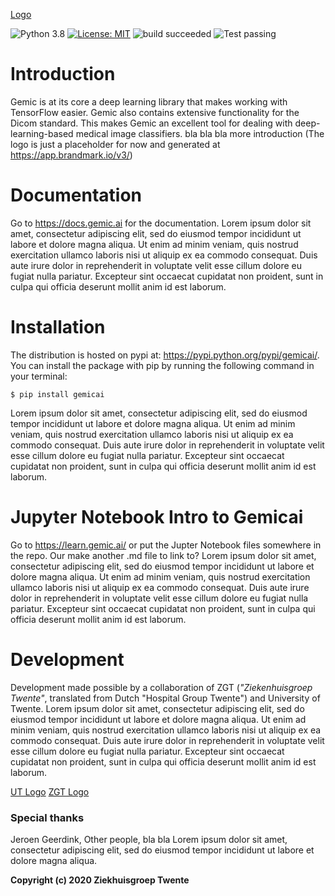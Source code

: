 [Logo](./examples/pngs/placeholder_logo.png)

 ![Python 3.8](https://img.shields.io/badge/python-3.8-blue) [![License: MIT](https://img.shields.io/badge/License-MIT-yellow.svg)](https://opensource.org/licenses/MIT) ![build succeeded](https://img.shields.io/badge/build-succeeded-brightgreen.svg) ![Test passing](https://img.shields.io/badge/Tests-passing-brightgreen.svg) 

# Introduction
Gemic is at its core a deep learning library that makes working with TensorFlow easier. Gemic also contains extensive functionality for the Dicom standard. This makes Gemic an excellent tool for dealing with deep-learning-based medical image classifiers. bla bla bla more introduction (The logo is just a placeholder for now and generated at https://app.brandmark.io/v3/)

# Documentation
Go to https://docs.gemic.ai for the documentation. Lorem ipsum dolor sit amet, consectetur adipiscing elit, sed do eiusmod tempor incididunt ut labore et dolore magna aliqua. Ut enim ad minim veniam, quis nostrud exercitation ullamco laboris nisi ut aliquip ex ea commodo consequat. Duis aute irure dolor in reprehenderit in voluptate velit esse cillum dolore eu fugiat nulla pariatur. Excepteur sint occaecat cupidatat non proident, sunt in culpa qui officia deserunt mollit anim id est laborum.

# Installation
The distribution is hosted on pypi at: https://pypi.python.org/pypi/gemicai/. You can install the package with pip by running the following command in your terminal:

    $ pip install gemicai
    
Lorem ipsum dolor sit amet, consectetur adipiscing elit, sed do eiusmod tempor incididunt ut labore et dolore magna aliqua. Ut enim ad minim veniam, quis nostrud exercitation ullamco laboris nisi ut aliquip ex ea commodo consequat. Duis aute irure dolor in reprehenderit in voluptate velit esse cillum dolore eu fugiat nulla pariatur. Excepteur sint occaecat cupidatat non proident, sunt in culpa qui officia deserunt mollit anim id est laborum.

# Jupyter Notebook Intro to Gemicai
Go to https://learn.gemic.ai/ or put the Jupter Notebook files somewhere in the repo. Our make another .md file to link to? Lorem ipsum dolor sit amet, consectetur adipiscing elit, sed do eiusmod tempor incididunt ut labore et dolore magna aliqua. Ut enim ad minim veniam, quis nostrud exercitation ullamco laboris nisi ut aliquip ex ea commodo consequat. Duis aute irure dolor in reprehenderit in voluptate velit esse cillum dolore eu fugiat nulla pariatur. Excepteur sint occaecat cupidatat non proident, sunt in culpa qui officia deserunt mollit anim id est laborum.

# Development
Development made possible by a collaboration of ZGT (_"Ziekenhuisgroep Twente"_, translated from Dutch "Hospital Group Twente") and University of Twente. Lorem ipsum dolor sit amet, consectetur adipiscing elit, sed do eiusmod tempor incididunt ut labore et dolore magna aliqua. Ut enim ad minim veniam, quis nostrud exercitation ullamco laboris nisi ut aliquip ex ea commodo consequat. Duis aute irure dolor in reprehenderit in voluptate velit esse cillum dolore eu fugiat nulla pariatur. Excepteur sint occaecat cupidatat non proident, sunt in culpa qui officia deserunt mollit anim id est laborum.

[UT Logo](utilities/examples/pngs/ut_logo.png) [ZGT Logo](utilities/examples/pngs/logo_zgt.png)

### Special thanks
Jeroen Geerdink, Other people, bla bla Lorem ipsum dolor sit amet, consectetur adipiscing elit, sed do eiusmod tempor incididunt ut labore et dolore magna aliqua.

**Copyright (c) 2020 Ziekhuisgroep Twente**
